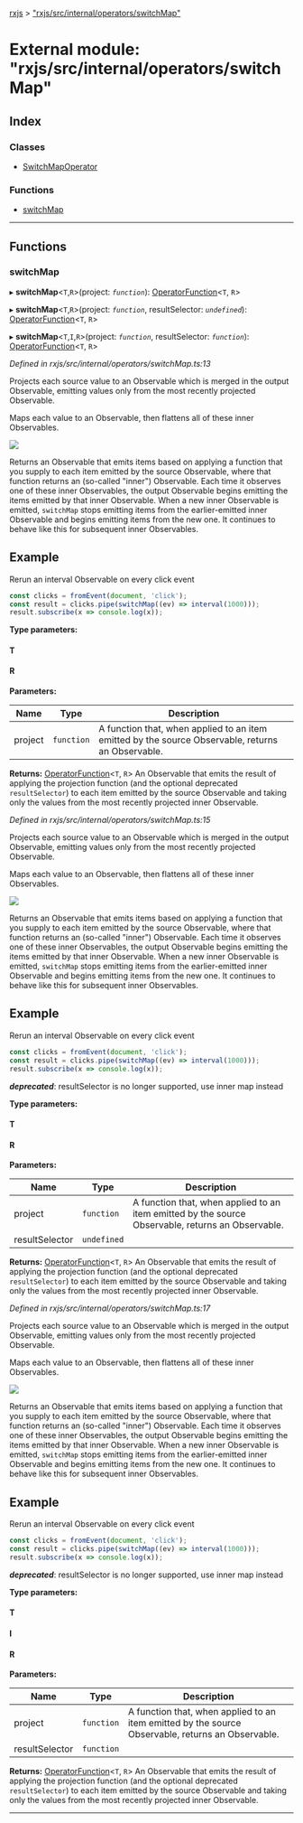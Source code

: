 [rxjs](../README.md) > ["rxjs/src/internal/operators/switchMap"](../modules/_rxjs_src_internal_operators_switchmap_.md)

# External module: "rxjs/src/internal/operators/switchMap"

## Index

### Classes

* [SwitchMapOperator](../classes/_rxjs_src_internal_operators_switchmap_.switchmapoperator.md)

### Functions

* [switchMap](_rxjs_src_internal_operators_switchmap_.md#switchmap)

---

## Functions

<a id="switchmap"></a>

###  switchMap

▸ **switchMap**<`T`,`R`>(project: *`function`*): [OperatorFunction](../interfaces/_rxjs_src_internal_types_.operatorfunction.md)<`T`, `R`>

▸ **switchMap**<`T`,`R`>(project: *`function`*, resultSelector: *`undefined`*): [OperatorFunction](../interfaces/_rxjs_src_internal_types_.operatorfunction.md)<`T`, `R`>

▸ **switchMap**<`T`,`I`,`R`>(project: *`function`*, resultSelector: *`function`*): [OperatorFunction](../interfaces/_rxjs_src_internal_types_.operatorfunction.md)<`T`, `R`>

*Defined in rxjs/src/internal/operators/switchMap.ts:13*

Projects each source value to an Observable which is merged in the output Observable, emitting values only from the most recently projected Observable.

Maps each value to an Observable, then flattens all of these inner Observables.

![](switchMap.png)

Returns an Observable that emits items based on applying a function that you supply to each item emitted by the source Observable, where that function returns an (so-called "inner") Observable. Each time it observes one of these inner Observables, the output Observable begins emitting the items emitted by that inner Observable. When a new inner Observable is emitted, `switchMap` stops emitting items from the earlier-emitted inner Observable and begins emitting items from the new one. It continues to behave like this for subsequent inner Observables.

Example
-------

Rerun an interval Observable on every click event

```javascript
const clicks = fromEvent(document, 'click');
const result = clicks.pipe(switchMap((ev) => interval(1000)));
result.subscribe(x => console.log(x));
```

**Type parameters:**

#### T 
#### R 
**Parameters:**

| Name | Type | Description |
| ------ | ------ | ------ |
| project | `function` |  A function that, when applied to an item emitted by the source Observable, returns an Observable. |

**Returns:** [OperatorFunction](../interfaces/_rxjs_src_internal_types_.operatorfunction.md)<`T`, `R`>
An Observable that emits the result of applying the
projection function (and the optional deprecated `resultSelector`) to each item
emitted by the source Observable and taking only the values from the most recently
projected inner Observable.

*Defined in rxjs/src/internal/operators/switchMap.ts:15*

Projects each source value to an Observable which is merged in the output Observable, emitting values only from the most recently projected Observable.

Maps each value to an Observable, then flattens all of these inner Observables.

![](switchMap.png)

Returns an Observable that emits items based on applying a function that you supply to each item emitted by the source Observable, where that function returns an (so-called "inner") Observable. Each time it observes one of these inner Observables, the output Observable begins emitting the items emitted by that inner Observable. When a new inner Observable is emitted, `switchMap` stops emitting items from the earlier-emitted inner Observable and begins emitting items from the new one. It continues to behave like this for subsequent inner Observables.

Example
-------

Rerun an interval Observable on every click event

```javascript
const clicks = fromEvent(document, 'click');
const result = clicks.pipe(switchMap((ev) => interval(1000)));
result.subscribe(x => console.log(x));
```

*__deprecated__*:
 resultSelector is no longer supported, use inner map instead

**Type parameters:**

#### T 
#### R 
**Parameters:**

| Name | Type | Description |
| ------ | ------ | ------ |
| project | `function` |  A function that, when applied to an item emitted by the source Observable, returns an Observable. |
| resultSelector | `undefined` |

**Returns:** [OperatorFunction](../interfaces/_rxjs_src_internal_types_.operatorfunction.md)<`T`, `R`>
An Observable that emits the result of applying the
projection function (and the optional deprecated `resultSelector`) to each item
emitted by the source Observable and taking only the values from the most recently
projected inner Observable.

*Defined in rxjs/src/internal/operators/switchMap.ts:17*

Projects each source value to an Observable which is merged in the output Observable, emitting values only from the most recently projected Observable.

Maps each value to an Observable, then flattens all of these inner Observables.

![](switchMap.png)

Returns an Observable that emits items based on applying a function that you supply to each item emitted by the source Observable, where that function returns an (so-called "inner") Observable. Each time it observes one of these inner Observables, the output Observable begins emitting the items emitted by that inner Observable. When a new inner Observable is emitted, `switchMap` stops emitting items from the earlier-emitted inner Observable and begins emitting items from the new one. It continues to behave like this for subsequent inner Observables.

Example
-------

Rerun an interval Observable on every click event

```javascript
const clicks = fromEvent(document, 'click');
const result = clicks.pipe(switchMap((ev) => interval(1000)));
result.subscribe(x => console.log(x));
```

*__deprecated__*:
 resultSelector is no longer supported, use inner map instead

**Type parameters:**

#### T 
#### I 
#### R 
**Parameters:**

| Name | Type | Description |
| ------ | ------ | ------ |
| project | `function` |  A function that, when applied to an item emitted by the source Observable, returns an Observable. |
| resultSelector | `function` |

**Returns:** [OperatorFunction](../interfaces/_rxjs_src_internal_types_.operatorfunction.md)<`T`, `R`>
An Observable that emits the result of applying the
projection function (and the optional deprecated `resultSelector`) to each item
emitted by the source Observable and taking only the values from the most recently
projected inner Observable.

___

